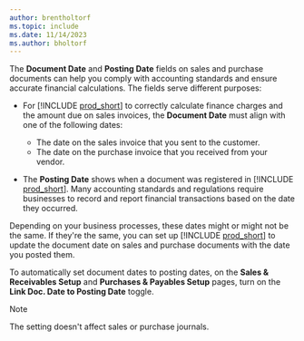 ```yaml
---
author: brentholtorf
ms.topic: include
ms.date: 11/14/2023
ms.author: bholtorf
---
```


The **Document Date** and **Posting Date** fields on sales and purchase documents can help you comply with accounting standards and ensure accurate financial calculations. The fields serve different purposes:

- For [!INCLUDE [prod_short](prod_short.md)] to correctly calculate finance charges and the amount due on sales invoices, the **Document Date** must align with one of the following dates:

   - The date on the sales invoice that you sent to the customer. 
   - The date on the purchase invoice that you received from your vendor.
- The **Posting Date** shows when a document was registered in [!INCLUDE [prod_short](prod_short.md)]. Many accounting standards and regulations require businesses to record and report financial transactions based on the date they occurred.

Depending on your business processes, these dates might or might not be the same. If they're the same, you can set up [!INCLUDE [prod_short](prod_short.md)] to update the document date on sales and purchase documents with the date you posted them.  
  
To automatically set document dates to posting dates, on the **Sales & Receivables Setup** and **Purchases & Payables Setup** pages, turn on the **Link Doc. Date to Posting Date** toggle.

> [!NOTE]
> The setting doesn't affect sales or purchase journals.